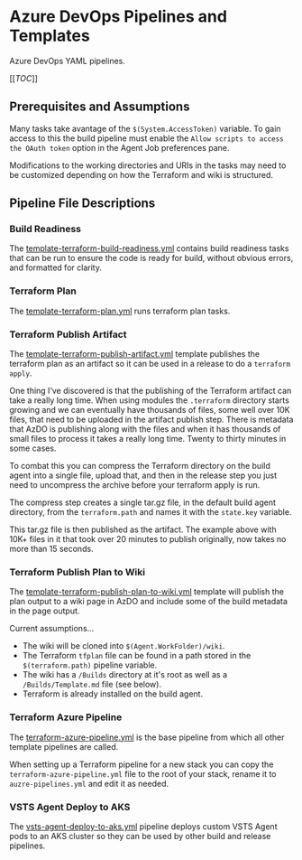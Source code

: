 # Azure DevOps Pipelines and Templates

Azure DevOps YAML pipelines.

[[_TOC_]]

## Prerequisites and Assumptions

Many tasks take avantage of the `$(System.AccessToken)` variable.  To gain access to this the build pipeline must enable the `Allow scripts to access the OAuth token` option in the Agent Job preferences pane.

Modifications to the working directories and URIs in the tasks may need to be customized depending on how the Terraform and wiki is structured.  

## Pipeline File Descriptions

### Build Readiness

The [template-terraform-build-readiness.yml](template-terraform-build-readiness.yml) contains build readiness tasks that can be run to ensure the code is ready for build, without obvious errors, and formatted for clarity.

### Terraform Plan

The [template-terraform-plan.yml](template-terraform-plan.yml) runs terraform plan tasks.

### Terraform Publish Artifact

The [template-terraform-publish-artifact.yml](template-terraform-publish-artifact.yml) template publishes the terraform plan as an artifact so it can be used in a release to do a `terraform apply`.

One thing I’ve discovered is that the publishing of the Terraform artifact can take a really long time. When using modules the `.terraform` directory starts growing and we can eventually have thousands of files, some well over 10K files, that need to be uploaded in the artifact publish step. There is metadata that AzDO is publishing along with the files and when it has thousands of small files to process it takes a really long time. Twenty to thirty minutes in some cases.

To combat this you can compress the Terraform directory on the build agent into a single file, upload that, and then in the release step you just need to uncompress the archive before your terraform apply is run.

The compress step creates a single tar.gz file, in the default build agent directory, from the `terraform.path` and names it with the `state.key` variable.

This tar.gz file is then published as the artifact. The example above with 10K+ files in it that took over 20 minutes to publish originally, now takes no more than 15 seconds.

### Terraform Publish Plan to Wiki

The [template-terraform-publish-plan-to-wiki.yml](template-terraform-publish-plan-to-wiki.yml) template will publish the plan output to a wiki page in AzDO and include some of the build metadata in the page output.

Current assumptions...
* The wiki will be cloned into `$(Agent.WorkFolder)/wiki`.
* The Terraform `tfplan` file can be found in a path stored in the `$(terraform.path)` pipeline variable.
* The wiki has a `/Builds` directory at it's root as well as a `/Builds/Template.md` file (see below).
* Terraform is already installed on the build agent.

### Terraform Azure Pipeline

The [terraform-azure-pipeline.yml](terraform-azure-pipeline.yml) is the base pipeline from which all other template pipelines are called.

When setting up a Terraform pipeline for a new stack you can copy the `terraform-azure-pipeline.yml` file to the root of your stack, rename it to `auzre-pipelines.yml` and edit it as needed.

### VSTS Agent Deploy to AKS

The [vsts-agent-deploy-to-aks.yml](vsts-agent-deploy-to-aks.yml) pipeline deploys custom VSTS Agent pods to an AKS cluster so they can be used by other build and release pipelines.